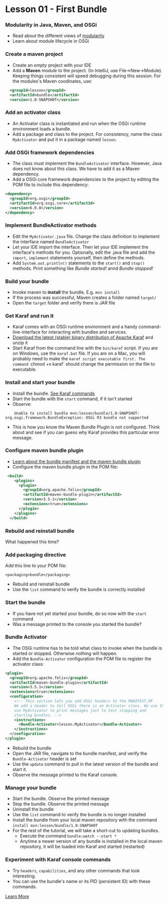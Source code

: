 # Lesson 01 - First Bundle

### Modularity in Java, Maven, and OSGi
- Read about the different views of [modularity](bundles-overview.md)
- Learn about module lifecycle in OSGi

### Create a maven project
- Create an *empty* project with your IDE
- Add a **Maven** module to the project. (In IntelliJ, use File->New->Module). 
Keeping things consistent will speed debugging during this session. For the modules's Maven 
coodinates, use:

```xml
  <groupId>lesson</groupId>
  <artifactId>bundle</artifactId>
  <version>1.0-SNAPSHOT</version>
```

### Add an activator class
- An Activator class is instantiated and run when the OSGi runtime environment loads a bundle.
- Add a package and class to the project. For consistency, name the class `MyActivator` and 
put it in a package named `lesson`.

### Add OSGi framework dependencies
- The class must implement the `BundleActivator` interface. However, Java does not know 
about this class. We have to add it as a Maven dependency.
- Add a OSGi core framework dependencies to the project by editing 
the POM file to include this dependency:

```xml
<dependency>
  <groupId>org.osgi</groupId>
  <artifactId>org.osgi.core</artifactId>
  <version>6.0.0</version>
</dependency>
```

### Implement BundleActivator methods
- Edit the `MyActivator.java` file. Change the class definition to implement the interface named
`BundleActivator`
- Let your IDE import the interface. Then let your IDE implement the interface's methods for you.
Optionally, edit the .java file and add the `import`, `implement` statements yourself, then 
define the methods.
- Add `System.out.println()` statements to the `start()` and `stop()` methods. Print something
like _Bundle started!_ annd _Bundle stopped!_

### Build your bundle
- Invoke maven to **install** the bundle. E.g. `mvn install`
- If the process was successful, Maven creates a folder named `target/`
- Open the `target` folder and verify there is JAR file 

### Get Karaf and run it
- Karaf comes with an OSGi runtime environment and a handy command-line-interface for interacting
with bundles and services.
- [Download the latest (stable) binary distribution of Apache Karaf](http://karaf.apache.org/download.html) and unzip it
- Start Karaf from the command line with the `bin/karaf` script. If you are on Windows, use the `karaf.bat` file. If you are on a Mac, you will probably need to make the `karaf script executable first. The command `chmod +x karaf` should change the permission on the file to executable.


### Install and start your bundle
- Install the bundle. [See Karaf commands](karaf-commands.md)
- Start the bundle with the `start` command, if it isn't started
- Observe:

```Error executing command: Error installing bundles:
   	Unable to install bundle mvn:lesson/bundle/1.0-SNAPSHOT: org.osgi.framework.BundleException: OSGi R3 bundle not supported
```

- This is how you know the Maven Bundle Plugin is not configured. Think about and see if you can 
guess why Karaf provides this particular error message.

### Configure maven bundle plugin
- [Learn about the bundle manifest and the maven bundle plugin](building-bundles.md) 
- Configure the maven bundle plugin in the POM file:

```xml
 <build>
    <plugins>
      <plugin>
        <groupId>org.apache.felix</groupId>
        <artifactId>maven-bundle-plugin</artifactId>
        <version>3.5.1</version>
        <extensions>true</extensions>
      </plugin>
    </plugins>
  </build>
```

### Rebuild and reinstall bundle
What happened this time?

### Add packaging directive
 Add this line to your POM file:

    <packaging>bundle</packaging>

- Rebuild and reinstall bundle
 - Use the `list` command to verify the bundle is correctly installed

### Start the bundle
- If you have not yet started your bundle, do so now with the `start` command
- Was a message printed to the console you started the bundle? 


### Bundle Activator
- The OSGi runtime has to be told what class to invoke when the bundle is started or stopped. 
Otherwise nothing will happen.
- Add the `Bundle-Activator` configuration the POM file to register the activator class:

```xml      
<plugin>
  <groupId>org.apache.felix</groupId>
  <artifactId>maven-bundle-plugin</artifactId>
  <version>3.5.1</version>
  <extensions>true</extensions>
  <configuration>
    <!-- This section lets you add OSGi headers to the MANIFEST.MF
    We add a header to tell OSGi there is an Activator class. We use the
    use MyActivator to print messages just to test stopping and
    starting bundles. -->
    <instructions>
      <Bundle-Activator>lesson.MyActivator</Bundle-Activator>
    </instructions>
  </configuration>
</plugin>
```

- Rebuild the bundle
- Open the JAR file, navigate to the bundle manifest, and verify the `Bundle-Activator` header is set
- Use the `update` command to pull in the latest version of the bundle and start it.
- Observe the message printed to the Karaf console.

### Manage your bundle
- Start the bundle. Observe the printed message
- Stop the bundle. Observe the printed message
- Uninstall the bundle
- Use the `list` command to verify the bundle is no longer installed
- Install the bundle from your local maven repository with the command `install mvn:lesson/bundle/1.0-SNAPSHOT`
- For the rest of the tutorial, we will take a short-cut to updating bundles.
  - Execute the command `bundle:watch --start *`
  - Anytime a newer version of any bundle is installed in the local maven repository, 
  it will be loaded into Karaf and started (restarted)

### Experiment with Karaf console commands
* Try `headers`, `capabilities`, and any other commands that look
interesting.
* You can use the bundle's name or its PID (persistent ID) with these commands.


[Learn More](https://www.osgi.org/developer/architecture)
